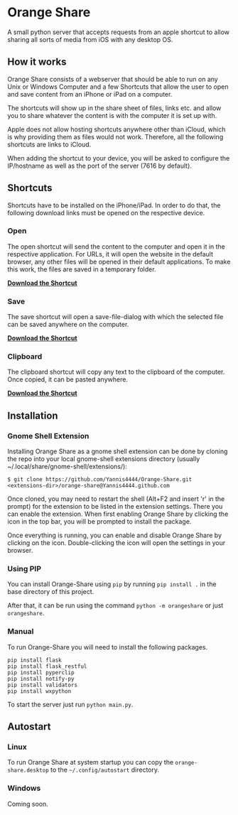 # Orange Share
A small python server that accepts requests from an apple shortcut to allow sharing all sorts of media from iOS with any desktop OS.

## How it works
Orange Share consists of a webserver that should be able to run on any Unix or Windows Computer and a few Shortcuts
that allow the user to open and save content from an iPhone or iPad on a computer.

The shortcuts will show up in the share sheet of files, links etc. and allow you to share whatever the content is with
the computer it is set up with.

Apple does not allow hosting shortcuts anywhere other than iCloud, which is why providing them as files would not work.
Therefore, all the following shortcuts are links to iCloud.

When adding the shortcut to your device, you will be asked to configure the IP/hostname as well as the port of the server
(7616 by default).

## Shortcuts

Shortcuts have to be installed on the iPhone/iPad. In order to do that, the following download links must be
opened on the respective device.

### Open
The open shortcut will send the content to the computer and open it in the respective application. For URLs, it will open
the website in the default browser, any other files will be opened in their default applications. To make this work, the
files are saved in a temporary folder.

**[Download the Shortcut](https://www.icloud.com/shortcuts/6b62b82bba344323917aeefbc90eb8c8)**

### Save
The save shortcut will open a save-file-dialog with which the selected file can be saved anywhere on the computer.

**[Download the Shortcut](https://www.icloud.com/shortcuts/471a93dd19374c609bd1c37f62c61fc4)**

### Clipboard
The clipboard shortcut will copy any text to the clipboard of the computer. Once copied, it can be pasted anywhere.

**[Download the Shortcut](https://www.icloud.com/shortcuts/af1a507a945f4226990c3a94e54d04d3)**

## Installation
### Gnome Shell Extension

Installing Orange Share as a gnome shell extension can be done by cloning the repo into your local gnome-shell
extensions directory (usually ~/.local/share/gnome-shell/extensions/):

```
$ git clone https://github.com/Yannis4444/Orange-Share.git <extensions-dir>/orange-share@Yannis4444.github.com
```

Once cloned, you may need to restart the shell (Alt+F2 and insert 'r' in the prompt) for the extension to be listed in the extension settings.
There you can enable the extension.
When first enabling Orange Share by clicking the icon in the top bar, you will be prompted to install the package.

Once everything is running, you can enable and disable Orange Share by clicking on the icon.
Double-clicking the icon will open the settings in your browser.

### Using PIP

You can install Orange-Share using `pip` by running `pip install .` in the base directory of this project.

After that, it can be run using the command `python -m orangeshare` or just `orangeshare`.

### Manual

To run Orange-Share you will need to install the following packages.

```shell
pip install flask
pip install flask_restful
pip install pyperclip
pip install notify-py
pip install validators
pip install wxpython
```

To start the server just run `python main.py`.

## Autostart
### Linux

To run Orange Share at system startup you can copy the `orange-share.desktop` to the `~/.config/autostart` directory.

### Windows
Coming soon.